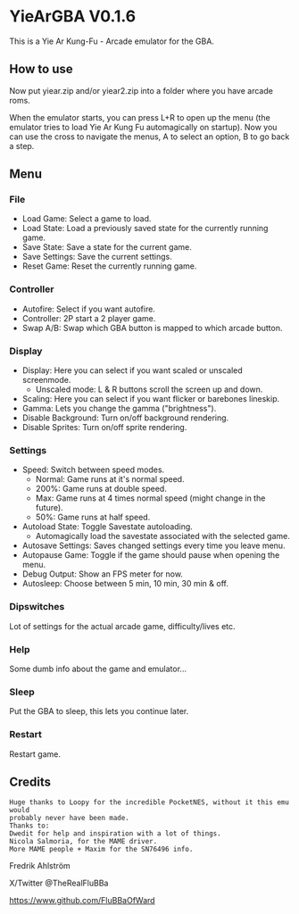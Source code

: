 # YieArGBA V0.1.6

This is a Yie Ar Kung-Fu - Arcade emulator for the GBA.

## How to use

Now put yiear.zip and/or yiear2.zip into a folder where you have arcade roms.

When the emulator starts, you can press L+R to open up the menu (the emulator
tries to load Yie Ar Kung Fu automagically on startup).
Now you can use the cross to navigate the menus, A to select an option, B to go
back a step.

## Menu

### File

* Load Game: Select a game to load.
* Load State: Load a previously saved state for the currently running game.
* Save State: Save a state for the current game.
* Save Settings: Save the current settings.
* Reset Game: Reset the currently running game.

### Controller

* Autofire: Select if you want autofire.
* Controller: 2P start a 2 player game.
* Swap A/B: Swap which GBA button is mapped to which arcade button.

### Display

* Display: Here you can select if you want scaled or unscaled screenmode.
  * Unscaled mode:  L & R buttons scroll the screen up and down.
* Scaling: Here you can select if you want flicker or barebones lineskip.
* Gamma: Lets you change the gamma ("brightness").
* Disable Background: Turn on/off background rendering.
* Disable Sprites: Turn on/off sprite rendering.

### Settings

* Speed: Switch between speed modes.
  * Normal: Game runs at it's normal speed.
  * 200%: Game runs at double speed.
  * Max: Game runs at 4 times normal speed (might change in the future).
  * 50%: Game runs at half speed.
* Autoload State: Toggle Savestate autoloading.
  * Automagically load the savestate associated with the selected game.
* Autosave Settings: Saves changed settings every time you leave menu.
* Autopause Game: Toggle if the game should pause when opening the menu.
* Debug Output: Show an FPS meter for now.
* Autosleep: Choose between 5 min, 10 min, 30 min & off.

### Dipswitches

Lot of settings for the actual arcade game, difficulty/lives etc.

### Help

Some dumb info about the game and emulator...

### Sleep

Put the GBA to sleep, this lets you continue later.

### Restart

Restart game.

## Credits

```text
Huge thanks to Loopy for the incredible PocketNES, without it this emu would
probably never have been made.
Thanks to:
Dwedit for help and inspiration with a lot of things.
Nicola Salmoria, for the MAME driver.
More MAME people + Maxim for the SN76496 info.
```

Fredrik Ahlström

X/Twitter @TheRealFluBBa

<https://www.github.com/FluBBaOfWard>
